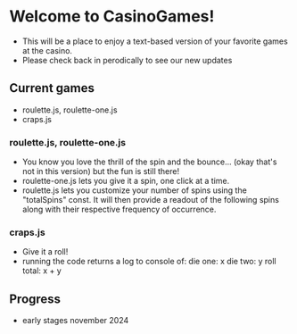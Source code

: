# Welcome to CasinoGames!
- This will be a place to enjoy a text-based version of your favorite games at the casino.
- Please check back in perodically to see our new updates

## Current games
- roulette.js, roulette-one.js
- craps.js

### roulette.js, roulette-one.js
- You know you love the thrill of the spin and the bounce... (okay that's not in this version) but the fun is still there!
- roulette-one.js lets you give it a spin, one click at a time.
- roulette.js lets you customize your number of spins using the "totalSpins" const. It will then provide a readout of the following spins along with their respective frequency of occurrence. 

### craps.js
- Give it a roll!
- running the code returns a log to console of:
die one: x
die two: y
roll total: x + y


## Progress
- early stages november 2024
